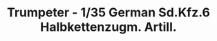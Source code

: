 ---
layout: product
title: "Trumpeter - 1/35 German Sd.Kfz.6 Halbkettenzugm. Artill."
price: "3900" 
desc: "N/A"
img_path: "/assets/img/TRU05531.webp"
brand: "N/A"
available: false
special_offer: false
new: false
soon: false
cat: "010000"
subcat: "013400"
subsubcat: "0N/A"
sifra: "TRU05531"
popular: false
spec: false
---